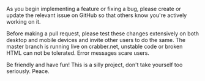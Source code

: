 As you begin implementing a feature or fixing a bug, please create or update the relevant issue on GitHub so that others know you're actively working on it. 

Before making a pull request, please test these changes extensively on both desktop and mobile devices and invite other users to do the same. The master branch is running live on crabber.net, unstable code or broken HTML can not be tolerated. Error messages scare users.

Be friendly and have fun! This is a silly project, don't take yourself too seriously. Peace.
